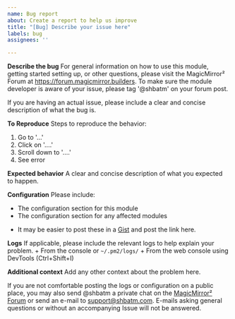 ```yaml
---
name: Bug report
about: Create a report to help us improve
title: "[Bug] Describe your issue here"
labels: bug
assignees: ''

---
```


**Describe the bug**
For general information on how to use this module, getting started setting up, or other questions, please visit the MagicMirror² Forum at https://forum.magicmirror.builders. To make sure the module developer is aware of your issue, please tag '@shbatm' on your forum post.  

If you are having an actual issue, please include a clear and concise description of what the bug is.

**To Reproduce**
Steps to reproduce the behavior:
1. Go to '...'
2. Click on '....'
3. Scroll down to '....'
4. See error

**Expected behavior**
A clear and concise description of what you expected to happen.

**Configuration**
Please include:
- The configuration section for this module
- The configuration section for any affected modules

* It may be easier to post these in a [Gist](https://gist.github.com) and post the link here.

**Logs**
If applicable, please include the relevant logs to help explain your problem.
    + From the console or `~/.pm2/logs/`
    + From the web console using DevTools (<key>Ctrl</key>+<key>Shift</key>+<key>I</key>)

**Additional context**
Add any other context about the problem here.

If you are not comfortable posting the logs or configuration on a public place, you may also send @shbatm a private chat on the [MagicMirror² Forum](https://forum.magicmirror.builders) or send an e-mail to support@shbatm.com.  E-mails asking general questions or without an accompanying Issue will not be answered.

